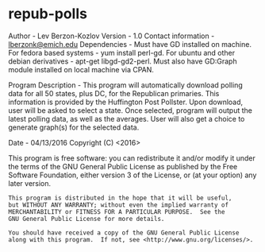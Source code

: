# repub-polls
Author - Lev Berzon-Kozlov
Version - 1.0
Contact information - lberzonk@emich.edu
Dependencies - Must have GD installed on machine. For fedora based systems - yum install perl-gd. 
For ubuntu and other debian derivatives - apt-get libgd-gd2-perl.
Must also have GD:Graph module installed on local machine via CPAN.

Program Description  - This program will automatically download polling data for all 50 states, plus DC, for the Republican primaries.
This information is provided by the Huffington Post Pollster. Upon download, user will be asked to select a state. Once selected, program will
output the latest polling data, as well as the averages. User will also get a choice to generate graph(s) for the selected data. 

Date - 04/13/2016
Copyright (C) <2016>  <Lev Berzon-Kozlov>

 This program is free software: you can redistribute it and/or modify
    it under the terms of the GNU General Public License as published by
    the Free Software Foundation, either version 3 of the License, or
    (at your option) any later version.

    This program is distributed in the hope that it will be useful,
    but WITHOUT ANY WARRANTY; without even the implied warranty of
    MERCHANTABILITY or FITNESS FOR A PARTICULAR PURPOSE.  See the
    GNU General Public License for more details.

    You should have received a copy of the GNU General Public License
    along with this program.  If not, see <http://www.gnu.org/licenses/>.
